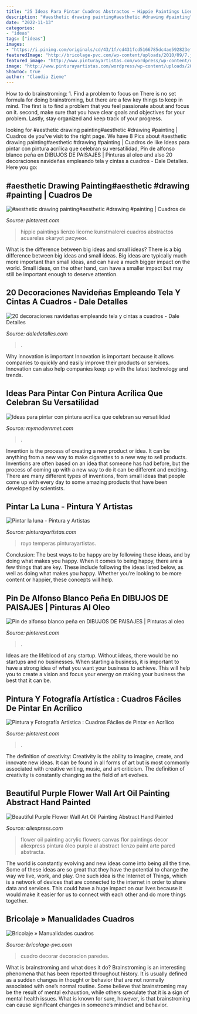 ```yaml
---
title: "25 Ideas Para Pintar Cuadros Abstractos ~ Hippie Paintings Lienzo Licorne Kunstmalerei Cuadros Abstractos Acuarelas Okaryot рисунки"
description: "#aesthetic drawing painting#aesthetic #drawing #painting"
date: "2022-11-13"
categories:
- "ideas"
tags: ["ideas"]
images:
- "https://i.pinimg.com/originals/cd/43/1f/cd431fcd5166785dc4ae592823ef4f24.jpg"
featuredImage: "http://bricolage-pvc.com/wp-content/uploads/2010/09/7.jpg"
featured_image: "http://www.pinturayartistas.com/wordpress/wp-content/uploads/2011/09/luna/Luis_Royo_luna.jpg"
image: "http://www.pinturayartistas.com/wordpress/wp-content/uploads/2011/09/luna/Luis_Royo_luna.jpg"
ShowToc: true
author: "Claudia Zieme"
---
```



How to do brainstroming: 1. Find a problem to focus on
There is no set formula for doing brainstroming, but there are a few key things to keep in mind. The first is to find a problem that you feel passionate about and focus on it. second, make sure that you have clear goals and objectives for your problem. Lastly, stay organized and keep track of your progress.

	

		
looking for #aesthetic drawing painting#aesthetic #drawing #painting | Cuadros de you've visit to the right page. We have 8 Pics about #aesthetic drawing painting#aesthetic #drawing #painting | Cuadros de like Ideas para pintar con pintura acrílica que celebran su versatilidad, Pin de alfonso blanco peña en DIBUJOS DE PAISAJES | Pinturas al oleo and also 20 decoraciones navideñas empleando tela y cintas a cuadros - Dale Detalles. Here you go:
		
    
## #aesthetic Drawing Painting#aesthetic #drawing #painting | Cuadros De

<img loading=lazy src="https://i.pinimg.com/originals/a7/b5/8a/a7b58a3b61108e6de81c833260cc17cd.jpg" onerror="this.onerror=null;this.src='https://tse1.mm.bing.net/th?id=OIP.V5puZ7BDKRpQ-IjtMR0BmQHaNJ&amp;pid=15.1';" alt="#aesthetic drawing painting#aesthetic #drawing #painting | Cuadros de">

_Source: pinterest.com_

>hippie paintings lienzo licorne kunstmalerei cuadros abstractos acuarelas okaryot рисунки. 

	

What is the difference between big ideas and small ideas?
There is a big difference between big ideas and small ideas. Big ideas are typically much more important than small ideas, and can have a much bigger impact on the world. Small ideas, on the other hand, can have a smaller impact but may still be important enough to deserve attention.

    
## 20 Decoraciones Navideñas Empleando Tela Y Cintas A Cuadros - Dale Detalles

<img loading=lazy src="https://www.daledetalles.com/wp-content/uploads/2020/11/decoracion-con-liston-a-cuadros-1.jpg" onerror="this.onerror=null;this.src='https://tse2.mm.bing.net/th?id=OIP.Ys-St9S7FaKjuHvdOs9LYQHaJ3&amp;pid=15.1';" alt="20 decoraciones navideñas empleando tela y cintas a cuadros - Dale Detalles">

_Source: daledetalles.com_

>. 

	

Why innovation is important
Innovation is important because it allows companies to quickly and easily improve their products or services. Innovation can also help companies keep up with the latest technology and trends.

    
## Ideas Para Pintar Con Pintura Acrílica Que Celebran Su Versatilidad

<img loading=lazy src="https://mymodernmet.com/wp/wp-content/uploads/2020/07/acrylic-painting-ideas-1.jpg" onerror="this.onerror=null;this.src='https://tse1.mm.bing.net/th?id=OIP.-5zrQR0hXbsOe9mK0zXRdgHaE8&amp;pid=15.1';" alt="Ideas para pintar con pintura acrílica que celebran su versatilidad">

_Source: mymodernmet.com_

>. 

	

Invention is the process of creating a new product or idea. It can be anything from a new way to make cigarettes to a new way to sell products. Inventions are often based on an idea that someone has had before, but the process of coming up with a new way to do it can be different and exciting. There are many different types of inventions, from small ideas that people come up with every day to some amazing products that have been developed by scientists.

    
## Pintar La Luna - Pintura Y Artistas

<img loading=lazy src="http://www.pinturayartistas.com/wordpress/wp-content/uploads/2011/09/luna/Luis_Royo_luna.jpg" onerror="this.onerror=null;this.src='https://tse2.mm.bing.net/th?id=OIP.Fb8k3mdLdDyIoZNYFLoD_QHaHm&amp;pid=15.1';" alt="Pintar la luna - Pintura y Artistas">

_Source: pinturayartistas.com_

>royo temperas pinturayartistas. 

	

Conclusion: The best ways to be happy are by following these ideas, and by doing what makes you happy.
When it comes to being happy, there are a few things that are key. These include following the ideas listed below, as well as doing what makes you happy. Whether you’re looking to be more content or happier, these concepts will help.

    
## Pin De Alfonso Blanco Peña En DIBUJOS DE PAISAJES | Pinturas Al Oleo

<img loading=lazy src="https://i.pinimg.com/originals/cd/43/1f/cd431fcd5166785dc4ae592823ef4f24.jpg" onerror="this.onerror=null;this.src='https://tse2.mm.bing.net/th?id=OIP.lla62AvxWvnmCsw0HlmvJgHaEA&amp;pid=15.1';" alt="Pin de alfonso blanco peña en DIBUJOS DE PAISAJES | Pinturas al oleo">

_Source: pinterest.com_

>. 

	

Ideas are the lifeblood of any startup. Without ideas, there would be no startups and no businesses. When starting a business, it is important to have a strong idea of what you want your business to achieve. This will help you to create a vision and focus your energy on making your business the best that it can be.

    
## Pintura Y Fotografía Artística : Cuadros Fáciles De Pintar En Acrílico

<img loading=lazy src="https://i.pinimg.com/originals/cc/be/6f/ccbe6f404e1feca47ebaad070191f6b2.jpg" onerror="this.onerror=null;this.src='https://tse2.mm.bing.net/th?id=OIP.TeNIk_o-YniuxGtT4xxajAHaLK&amp;pid=15.1';" alt="Pintura y Fotografía Artística : Cuadros Fáciles de Pintar en Acrílico">

_Source: pinterest.com_

>. 

	

The definition of creativity:
Creativity is the ability to imagine, create, and innovate new ideas. It can be found in all forms of art but is most commonly associated with creative writing, music, and art criticism. The definition of creativity is constantly changing as the field of art evolves.

    
## Beautiful Purple Flower Wall Art Oil Painting Abstract Hand Painted

<img loading=lazy src="https://ae01.alicdn.com/kf/HTB1kpa1MpXXXXbMXFXXq6xXFXXXz/Beautiful-Purple-Flower-Wall-Art-Oil-Painting-Abstract-Hand-Painted-Acrylic-Oil-Paint-On-Canvas-for.jpg" onerror="this.onerror=null;this.src='https://tse2.mm.bing.net/th?id=OIP.ZFmGvVWK5cAYj0oIoPedZwHaHa&amp;pid=15.1';" alt="Beautiful Purple Flower Wall Art Oil Painting Abstract Hand Painted">

_Source: aliexpress.com_

>flower oil painting acrylic flowers canvas flor paintings decor aliexpress pintura óleo purple al abstract lienzo paint arte pared abstracta. 

	

The world is constantly evolving and new ideas come into being all the time. Some of these ideas are so great that they have the potential to change the way we live, work, and play. One such idea is the Internet of Things, which is a network of devices that are connected to the internet in order to share data and services. This could have a huge impact on our lives because it would make it easier for us to connect with each other and do more things together.

    
## Bricolaje » Manualidades Cuadros

<img loading=lazy src="http://bricolage-pvc.com/wp-content/uploads/2010/09/7.jpg" onerror="this.onerror=null;this.src='https://tse4.mm.bing.net/th?id=OIP.BtDfl6SK0vmd5HE9l6TRHwHaER&amp;pid=15.1';" alt="Bricolaje » Manualidades cuadros">

_Source: bricolage-pvc.com_

>cuadro decorar decoracion paredes. 

	

What is brainstroming and what does it do?
Brainstroming is an interesting phenomena that has been reported throughout history. It is usually defined as a sudden changes in thought or behavior that are not normally associated with one’s normal routine. Some believe that brainstroming may be the result of mental exhaustion, while others speculate that it is a sign of mental health issues. What is known for sure, however, is that brainstroming can cause significant changes in someone’s mindset and behavior.

